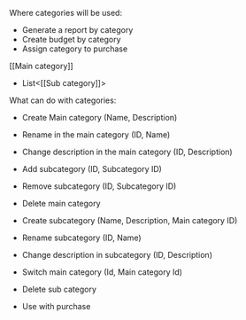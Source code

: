 Where categories will be used:
- Generate a report by category
- Create budget by category
- Assign category to purchase

[[Main category]]
 - List<[[Sub category]]>


What can do with categories:
- Create Main category (Name, Description)
- Rename in the main category (ID, Name)
- Change description in the main category (ID, Description)
- Add subcategory (ID, Subcategory ID)
- Remove subcategory (ID, Subcategory ID)
- Delete main category

- Create subcategory (Name, Description, Main category ID)
- Rename subcategory (ID, Name)
- Change description in subcategory (ID, Description)
- Switch main category (Id, Main category Id)
- Delete sub category
- Use with purchase
